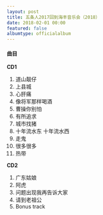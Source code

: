 ```yaml
---
layout: post
title: 五条人2017回到海丰音乐会（2018）
date: 2018-02-01 00:00
featured: false
albumtype: officialalbum
---
```


#### 曲目

**CD1**

1. 道山靓仔
2. 上县城
3. 心肝痛
4. 像将军那样喝酒
5. 曹操你别怕
6. 有所追求
7. 城市找猪
8. 十年流水东 十年流水西
9. 走鬼
10. 很多很多
11. 热带

**CD2**

1. 广东姑娘
2. 阿虎
3. 问题出现我再告诉大家
4. 请到老祖公
5. Bonus track